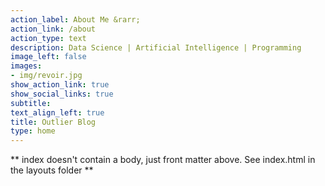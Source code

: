 ```yaml
---
action_label: About Me &rarr;
action_link: /about
action_type: text
description: Data Science | Artificial Intelligence | Programming
image_left: false
images:
- img/revoir.jpg
show_action_link: true
show_social_links: true
subtitle: 
text_align_left: true
title: Outlier Blog
type: home
---
```


** index doesn't contain a body, just front matter above.
See index.html in the layouts folder **
